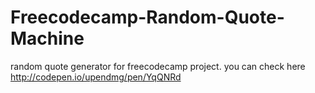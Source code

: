 # Freecodecamp-Random-Quote-Machine
random quote generator for freecodecamp project.
you can check here http://codepen.io/upendmg/pen/YqQNRd
